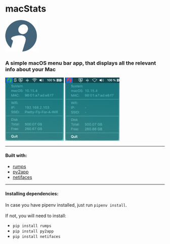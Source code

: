 # macStats

<img src="resources/app_icon.png" alt="logo" width="100" height="100">

### A simple macOS menu bar app, that displays all the relevant info about your Mac

<img src="resources/screenshot_online.jpg" alt="logo" height="200">
<img src="resources/screenshot_offline.jpg" alt="logo" height="200">

---

#### Built with:

- [rumps](https://github.com/jaredks/rumps)
- [py2app](https://github.com/ronaldoussoren/py2app)
- [netifaces](https://github.com/al45tair/netifaces)

---

#### Installing dependencies:

In case you have pipenv installed, just run `pipenv install`.<br/>
<br/>
If not, you will need to install:

- `pip install rumps`
- `pip install py2app`
- `pip install netifaces`
